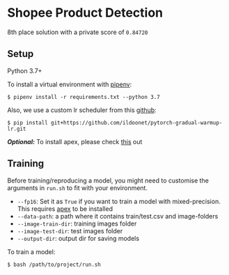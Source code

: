 # Shopee Product Detection

8th place solution with a private score of `0.84720`

## Setup
Python 3.7+

To install a virtual environment with [pipenv](https://github.com/pypa/pipenv):
```
$ pipenv install -r requirements.txt --python 3.7
```
Also, we use a custom lr scheduler from this [github](https://github.com/ildoonet/pytorch-gradual-warmup-lr):
```
$ pip install git+https://github.com/ildoonet/pytorch-gradual-warmup-lr.git
``` 
**_Optional:_** To install apex, please check [this](https://github.com/NVIDIA/apex) out

## Training

Before training/reproducing a model, you might need to customise the arguments
in `run.sh` to fit with your environment.

+ `--fp16`: Set it as `True` if you want to train a model with mixed-precision.
This requires [apex]((https://github.com/NVIDIA/apex)) to be installed
+ `--data-path`: a path where it contains train/test.csv and image-folders
+ `--image-train-dir`: training images folder
+ `--image-test-dir`: test images folder
+ `--output-dir`: output dir for saving models

To train a model:
```
$ bash /path/to/project/run.sh
```
